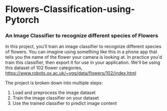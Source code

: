 # Flowers-Classification-using-Pytorch
### An Image Classifier to recognize different species of Flowers

In this project, you'll train an image classifier to recognize different species of flowers. You can imagine using something like this in a phone app that tells you the name of the flower your camera is looking at. In practice you'd train this classifier, then export it for use in your application. We'll be using this dataset of 102 flower categories, https://www.robots.ox.ac.uk/~vgg/data/flowers/102/index.html

The project is broken down into multiple steps:
1) Load and preprocess the image dataset
2) Train the image classifier on your dataset
3) Use the trained classifier to predict image content
